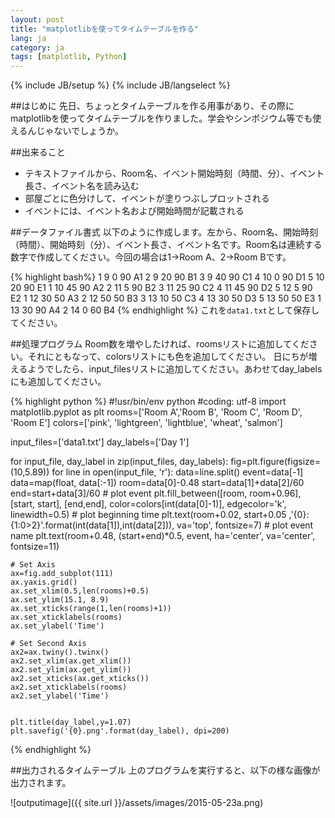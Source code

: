 ```yaml
---
layout: post
title: "matplotlibを使ってタイムテーブルを作る"
lang: ja
category: ja
tags: [matplotlib, Python]
---
```

{% include JB/setup %}
{% include JB/langselect %}

<!--Generate timetable using matplotlib-->

##はじめに
先日、ちょっとタイムテーブルを作る用事があり、その際にmatplotlibを使ってタイムテーブルを作りました。学会やシンポジウム等でも使えるんじゃないでしょうか。

##出来ること

* テキストファイルから、Room名、イベント開始時刻（時間、分）、イベント長さ、イベント名を読み込む
* 部屋ごとに色分けして、イベントが塗りつぶしプロットされる
* イベントには、イベント名および開始時間が記載される

##データファイル書式
以下のように作成します。左から、Room名、開始時刻（時間）、開始時刻（分）、イベント長さ、イベント名です。Room名は連続する数字で作成してください。今回の場合は1->Room A、2->Room Bです。

{% highlight bash%}
1	9	0	90	A1
2	9	20	90	B1
3	9	40	90	C1
4	10	0	90	D1
5	10	20	90	E1
1	10	45	90	A2
2	11	5	90	B2
3	11	25	90	C2
4	11	45	90	D2
5	12	5	90	E2
1	12	30	50	A3
2	12	50	50	B3
3	13	10	50	C3
4	13	30	50	D3
5	13	50	50	E3
1	13	30	90	A4
2	14	0	60	B4
{% endhighlight %}
これを``data1.txt``として保存してください。

##処理プログラム
Room数を増やしたければ、roomsリストに追加してください。それにともなって、colorsリストにも色を追加してください。
日にちが増えるようでしたら、input_filesリストに追加してください。あわせてday_labelsにも追加してください。

{% highlight python %}
#!usr/bin/env python
#coding: utf-8
import matplotlib.pyplot as plt
rooms=['Room A','Room B', 'Room C', 'Room D', 'Room E']
colors=['pink', 'lightgreen', 'lightblue', 'wheat', 'salmon']

input_files=['data1.txt']
day_labels=['Day 1']


for input_file, day_label in zip(input_files, day_labels):
    fig=plt.figure(figsize=(10,5.89))
    for line in open(input_file, 'r'):
        data=line.split()
        event=data[-1]
        data=map(float, data[:-1])
        room=data[0]-0.48
        start=data[1]+data[2]/60
        end=start+data[3]/60
        # plot event
        plt.fill_between([room, room+0.96], [start, start], [end,end], color=colors[int(data[0]-1)], edgecolor='k', linewidth=0.5)
        # plot beginning time
        plt.text(room+0.02, start+0.05 ,'{0}:{1:0>2}'.format(int(data[1]),int(data[2])), va='top', fontsize=7)
        # plot event name
        plt.text(room+0.48, (start+end)*0.5, event, ha='center', va='center', fontsize=11)

    # Set Axis
    ax=fig.add_subplot(111)
    ax.yaxis.grid()
    ax.set_xlim(0.5,len(rooms)+0.5)
    ax.set_ylim(15.1, 8.9)
    ax.set_xticks(range(1,len(rooms)+1))
    ax.set_xticklabels(rooms)
    ax.set_ylabel('Time')

    # Set Second Axis
    ax2=ax.twiny().twinx()
    ax2.set_xlim(ax.get_xlim())
    ax2.set_ylim(ax.get_ylim())
    ax2.set_xticks(ax.get_xticks())
    ax2.set_xticklabels(rooms)
    ax2.set_ylabel('Time')


    plt.title(day_label,y=1.07)
    plt.savefig('{0}.png'.format(day_label), dpi=200)


{% endhighlight %}

##出力されるタイムテーブル
上のプログラムを実行すると、以下の様な画像が出力されます。

![outputimage]({{ site.url }}/assets/images/2015-05-23a.png)